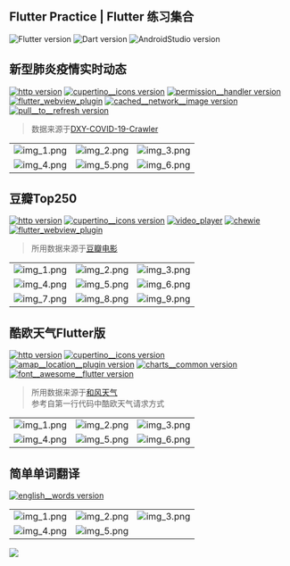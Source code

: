 ## Flutter Practice | Flutter 练习集合

![Flutter version](https://img.shields.io/badge/flutter-1.0.0-orange.svg)
![Dart version](https://img.shields.io/badge/dart-2.1.0-orange.svg)
![AndroidStudio version](https://img.shields.io/badge/AndroidStudio-3.1-orange)

## 新型肺炎疫情实时动态

[![http version](https://img.shields.io/badge/http-0.12.0-green.svg)](https://pub.dev/packages/http)
[![cupertino__icons version](https://img.shields.io/badge/cupertino_icons-0.1.2-green.svg)](https://pub.dev/packages/cupertino_icons)
[![permission__handler version](https://img.shields.io/badge/permission__handler-4.2.0-brightgreen)](https://pub.dev/packages/permission_handler)
[![flutter_webview_plugin](https://img.shields.io/badge/flutter__webview__plugin-0.2.0-brightgreen)](https://pub.dev/packages/flutter_webview_plugin)
[![cached__network__image version](https://img.shields.io/badge/cached__network__image-1.1.3-brightgreen)](https://pub.dev/packages/cached_network_image)
[![pull__to__refresh version](https://img.shields.io/badge/pull__to__refresh-1.5.8-brightgreen)](https://pub.dev/packages/pull_to_refresh)

> 数据来源于[DXY-COVID-19-Crawler](https://github.com/BlankerL/DXY-COVID-19-Crawler) 

||||
|:--:|:--:|:--:|
|![img_1.png](https://upload-images.jianshu.io/upload_images/9140378-0cd9bc5ecaab585b.png)|![img_2.png](https://upload-images.jianshu.io/upload_images/9140378-a28ead82567f8cde.png)|![img_3.png](https://upload-images.jianshu.io/upload_images/9140378-4bca14ad0ca17251.png)|
|![img_4.png](https://upload-images.jianshu.io/upload_images/9140378-2e9d552a99271c86.png)|![img_5.png](https://upload-images.jianshu.io/upload_images/9140378-c681e84ea534eb2e.png)|![img_6.png](https://upload-images.jianshu.io/upload_images/9140378-eb45eca549d64212.png)|

## 豆瓣Top250

[![http version](https://img.shields.io/badge/http-0.12.0-green.svg)](https://pub.dev/packages/http)
[![cupertino__icons version](https://img.shields.io/badge/cupertino_icons-0.1.2-green.svg)](https://pub.dev/packages/cupertino_icons)
[![video_player](https://img.shields.io/badge/video__player-0.6.0-brightgreen)](https://pub.dev/packages/video_player)
[![chewie](https://img.shields.io/badge/chewie-0.7.0-brightgreen)](https://pub.dev/packages/chewie)
[![flutter_webview_plugin](https://img.shields.io/badge/flutter__webview__plugin-0.2.0-brightgreen)](https://pub.dev/packages/flutter_webview_plugin)

> 所用数据来源于[豆瓣电影](https://douban-api-docs.zce.me/) 

||||
|:--:|:--:|:--:|
|![img_1.png](https://upload-images.jianshu.io/upload_images/9140378-16404779ba734ec5.png)|![img_2.png](https://upload-images.jianshu.io/upload_images/9140378-722b142b9bd638a3.png)|![img_3.png](https://upload-images.jianshu.io/upload_images/9140378-e738b2d8b52a8fe1.png)|
|![img_4.png](https://upload-images.jianshu.io/upload_images/9140378-0d98af63887a9773.png)|![img_5.png](https://upload-images.jianshu.io/upload_images/9140378-bed57eb6d200bdda.png)|![img_6.png](https://upload-images.jianshu.io/upload_images/9140378-bc3ab70ca01fb9d0.png)|
|![img_7.png](https://upload-images.jianshu.io/upload_images/9140378-acdaad1e96cba511.png)|![img_8.png](https://upload-images.jianshu.io/upload_images/9140378-e89f05de093e0b09.png)|![img_9.png](https://upload-images.jianshu.io/upload_images/9140378-5377de849d3db4da.png)|


## 酷欧天气Flutter版

[![http version](https://img.shields.io/badge/http-0.12.0-green.svg)](https://pub.dev/packages/http)
[![cupertino__icons version](https://img.shields.io/badge/cupertino_icons-0.1.2-green.svg)](https://pub.dev/packages/cupertino_icons)
[![amap__location__plugin version](https://img.shields.io/badge/amap__location__plugin-0.2.0-green.svg)](https://pub.dev/packages/amap_location_plugin)
[![charts__common version](https://img.shields.io/badge/charts__common-0.5.0-green.svg)](https://pub.dev/packages/charts_common)
[![font__awesome__flutter version](https://img.shields.io/badge/font__awesome__flutter-8.4.0-green.svg)](https://pub.dev/packages/font_awesome_flutter)


> 所用数据来源于[和风天气](https://dev.heweather.com/) <br> 参考自第一行代码中酷欧天气请求方式

||||
|:--:|:--:|:--:|
|![img_1.png](https://upload-images.jianshu.io/upload_images/9140378-71965eed98e73cff.png)|![img_2.png](https://upload-images.jianshu.io/upload_images/9140378-7e1336f65c2ea37a.png)|![img_3.png](https://upload-images.jianshu.io/upload_images/9140378-c6dd24ca689b44de.png)|
|![img_4.png](https://upload-images.jianshu.io/upload_images/9140378-74904da34801ed24.png)|![img_5.png](https://upload-images.jianshu.io/upload_images/9140378-5bce1af2807fb48f.png)|![img_6.png](https://upload-images.jianshu.io/upload_images/9140378-c3dfba0c796081e3.png)|

## 简单单词翻译

[![english__words version](https://img.shields.io/badge/english__words-3.1.3-green.svg)](https://pub.dev/packages/english_words)

||||
|:--:|:--:|:--:|
|![img_1.png](https://upload-images.jianshu.io/upload_images/9140378-f43fa1d1ee913227.png?)|![img_2.png](https://upload-images.jianshu.io/upload_images/9140378-3fec95d5a9de9154.png)|![img_3.png](https://upload-images.jianshu.io/upload_images/9140378-b606c35ee1efb0cf.png)|
|![img_4.png](https://upload-images.jianshu.io/upload_images/9140378-a8dc7c5b56a58fb0.png)|![img_5.png](https://upload-images.jianshu.io/upload_images/9140378-b2cb53531690a6c2.png)||

</div align='center'>

![](https://s2.ax1x.com/2020/02/14/1vFKot.png) 

</div>